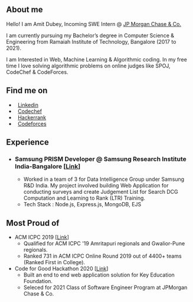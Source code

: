 ##  About me
Hello! I am Amit Dubey, Incoming SWE Intern @ [JP Morgan Chase & Co.](https://www.linkedin.com/company/jpmorganchase/)

I am currently pursuing my Bachelor’s degree in Computer Science & Engineering from Ramaiah Institute of Technology, Bangalore (2017 to 2021).

I am Interested in Web, Machine Learning & Algorithmic coding. In my free time I love solving algorithmic problems on online judges like SPOJ, CodeChef & CodeForces.

##  Find me on

* &nbsp; [Linkedin](https://www.linkedin.com/in/amitdu6ey/)
* &nbsp; [Codechef](https://www.codechef.com/users/amitdu6ey)
* &nbsp; [Hackerrank](https://www.hackerrank.com/amitdu6ey)
* &nbsp; [Codeforces](https://codeforces.com/profile/amitdu6ey)

##  Experience

* ### Samsung PRISM Developer @ Samsung Research Institute India-Bangalore [[Link](https://www.samsungprism.com/)]
  * Worked in a team of 3 for Data Intelligence Group under Samsung R&D India. My project involved building Web Application for conducting surveys and create Judgement List for Search DCG Computation and Learning to Rank (LTR) Training.
  * Tech Stack : Node.js, Express.js, MongoDB, EJS
   
##  Most Proud of
 * ACM ICPC 2019 [[Link](https://www.codechef.com/public/rankings/ICPCIN19)]
    * Qualified for ACM ICPC '19 Amritapuri regionals and Gwalior-Pune regionals.
    * Ranked 731 in ACM ICPC Online Round 2019 out of 4400+ teams (Ranked First in College).
 * Code for Good Hackathon 2020 [[Link]()]
    * Built an end to end web application solution for Key Education Foundation.
    * Seleced for 2021 Class of Software Engineer Program at JPMorgan Chase & Co.
